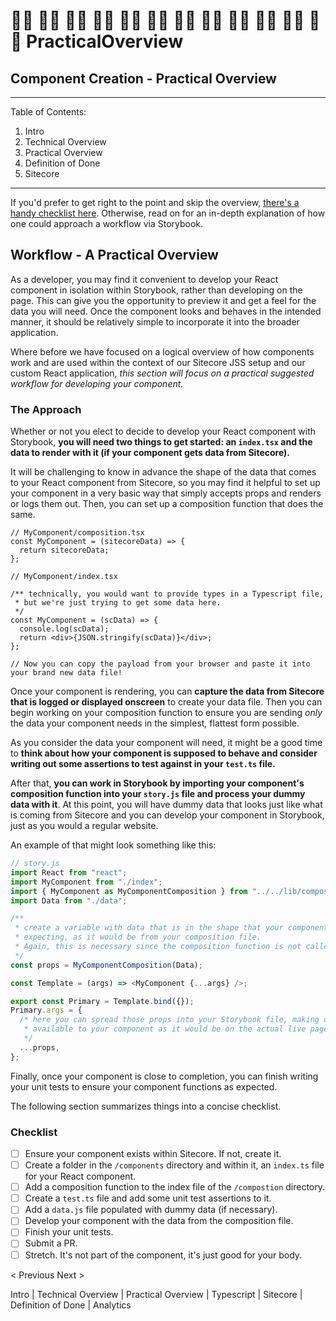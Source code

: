 # 👨🔬 👨🔬 👨🔬 👨🔬 👨🔬 👨🔬 👨🔬 👨🔬 👨🔬 👨🔬 👨🔬 👨🔬 PracticalOverview

## Component Creation - Practical Overview

---

Table of Contents:

1. Intro
2. Technical Overview
3. Practical Overview
4. Definition of Done
5. Sitecore

---

If you'd prefer to get right to the point and skip the overview, [there's a handy checklist here](../../../Website/creating-components/broken-reference/). Otherwise, read on for an in-depth explanation of how one could approach a workflow via Storybook.

## Workflow - A Practical Overview

As a developer, you may find it convenient to develop your React component in isolation within Storybook, rather than developing on the page. This can give you the opportunity to preview it and get a feel for the data you will need. Once the component looks and behaves in the intended manner, it should be relatively simple to incorporate it into the broader application.

Where before we have focused on a logical overview of how components work and are used within the context of our Sitecore JSS setup and our custom React application, _this section will focus on a practical suggested workflow for developing your component._

### The Approach

Whether or not you elect to decide to develop your React component with Storybook, **you will need two things to get started: an `index.tsx` and the data to render with it (if your component gets data from Sitecore).**

It will be challenging to know in advance the shape of the data that comes to your React component from Sitecore, so you may find it helpful to set up your component in a very basic way that simply accepts props and renders or logs them out. Then, you can set up a composition function that does the same.

```tsx
// MyComponent/composition.tsx
const MyComponent = (sitecoreData) => {
  return sitecoreData;
};
```

```tsx
// MyComponent/index.tsx

/** technically, you would want to provide types in a Typescript file,
 * but we're just trying to get some data here.
 */
const MyComponent = (scData) => {
  console.log(scData);
  return <div>{JSON.stringify(scData)}</div>;
};

// Now you can copy the payload from your browser and paste it into your brand new data file!
```

Once your component is rendering, you can **capture the data from Sitecore that is logged or displayed onscreen** to create your data file. Then you can begin working on your composition function to ensure you are sending _only_ the data your component needs in the simplest, flattest form possible.

As you consider the data your component will need, it might be a good time to **think about how your component is supposed to behave and consider writing out some assertions to test against in your `test.ts` file.**

After that, **you can work in Storybook by importing your component's composition function into your `story.js` file and process your dummy data with it**. At this point, you will have dummy data that looks just like what is coming from Sitecore and you can develop your component in Storybook, just as you would a regular website.

An example of that might look something like this:

```js
// story.js
import React from "react";
import MyComponent from "./index";
import { MyComponent as MyComponentComposition } from "../../lib/composition";
import Data from "./data";

/**
 * create a variable with data that is in the shape that your component will be
 * expecting, as it would be from your composition file.
 * Again, this is necessary since the composition function is not called by Storybook.
 */
const props = MyComponentComposition(Data);

const Template = (args) => <MyComponent {...args} />;

export const Primary = Template.bind({});
Primary.args = {
  /* here you can spread those props into your Storybook file, making data
   * available to your component as it would be on the actual live page.
   */
  ...props,
};
```

Finally, once your component is close to completion, you can finish writing your unit tests to ensure your component functions as expected.

The following section summarizes things into a concise checklist.

### Checklist

- [ ] Ensure your component exists within Sitecore. If not, create it.
- [ ] Create a folder in the `/components` directory and within it, an `index.ts` file for your React component.
- [ ] Add a composition function to the index file of the `/compostion` directory.
- [ ] Create a `test.ts` file and add some unit test assertions to it.
- [ ] Add a `data.js` file populated with dummy data (if necessary).
- [ ] Develop your component with the data from the composition file.
- [ ] Finish your unit tests.
- [ ] Submit a PR.
- [ ] Stretch. It's not part of the component, it's just good for your body.

< Previous Next >

Intro | Technical Overview | Practical Overview | Typescript | Sitecore | Definition of Done | Analytics
